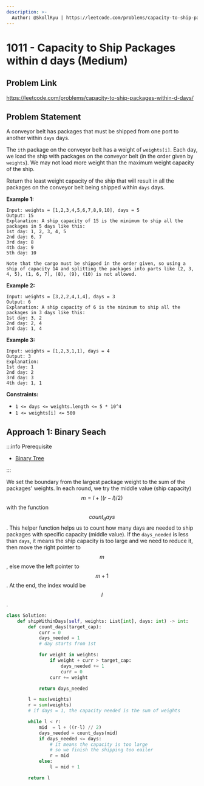 ```yaml
---
description: >-
  Author: @SkollRyu | https://leetcode.com/problems/capacity-to-ship-packages-within-d-days/
---
```


# 1011 - Capacity to Ship Packages within d days (Medium)

## Problem Link

https://leetcode.com/problems/capacity-to-ship-packages-within-d-days/

## Problem Statement

A conveyor belt has packages that must be shipped from one port to another within `days` days.

The `ith` package on the conveyor belt has a weight of `weights[i]`. Each day, we load the ship with packages on the conveyor belt (in the order given by `weights`). We may not load more weight than the maximum weight capacity of the ship.

Return the least weight capacity of the ship that will result in all the packages on the conveyor belt being shipped within `days` days.

**Example 1:**

```
Input: weights = [1,2,3,4,5,6,7,8,9,10], days = 5
Output: 15
Explanation: A ship capacity of 15 is the minimum to ship all the packages in 5 days like this:
1st day: 1, 2, 3, 4, 5
2nd day: 6, 7
3rd day: 8
4th day: 9
5th day: 10

Note that the cargo must be shipped in the order given, so using a ship of capacity 14 and splitting the packages into parts like (2, 3, 4, 5), (1, 6, 7), (8), (9), (10) is not allowed.
```

**Example 2:**

```
Input: weights = [3,2,2,4,1,4], days = 3
Output: 6
Explanation: A ship capacity of 6 is the minimum to ship all the packages in 3 days like this:
1st day: 3, 2
2nd day: 2, 4
3rd day: 1, 4
```

**Example 3:**

```
Input: weights = [1,2,3,1,1], days = 4
Output: 3
Explanation:
1st day: 1
2nd day: 2
3rd day: 3
4th day: 1, 1
```

**Constraints:**

- `1 <= days <= weights.length <= 5 * 10^4`
- `1 <= weights[i] <= 500`

## Approach 1: Binary Seach

:::info Prerequisite

- [Binary Tree](../../tutorials/graph-theory/binary-tree)

:::

We set the boundary from the largest package weight to the sum of the packages' weights. In each round, we try the middle value (ship capacity) $$m = l + ((r - l) / 2)$$ with the function $$count_days$$. This helper function helps us to count how many days are needed to ship packages with specific capacity (middle value). If the `days_needed` is less than `days`, it means the ship capacity is too large and we need to reduce it, then move the right pointer to $$m$$, else move the left pointer to $$m + 1$$. At the end, the index would be $$l$$.

<SolutionAuthor name="@SkollRyu"/>

```python
class Solution:
    def shipWithinDays(self, weights: List[int], days: int) -> int:
        def count_days(target_cap):
            curr = 0
            days_needed = 1
            # day starts from 1st

            for weight in weights:
                if weight + curr > target_cap:
                    days_needed += 1
                    curr = 0
                curr += weight

            return days_needed

        l = max(weights)
        r = sum(weights)
        # if days = 1, the capacity needed is the sum of weights

        while l < r:
            mid  = l + ((r-l) // 2)
            days_needed = count_days(mid)
            if days_needed <= days:
                # it means the capacity is too large
                # so we finish the shipping too eailer
                r = mid
            else:
                l = mid + 1

        return l
```
